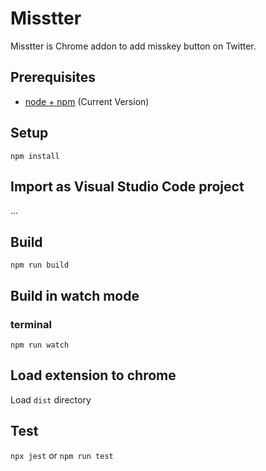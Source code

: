 # Misstter

Misstter is Chrome addon to add misskey button on Twitter.

## Prerequisites

* [node + npm](https://nodejs.org/) (Current Version)

## Setup

```
npm install
```

## Import as Visual Studio Code project

...

## Build

```
npm run build
```

## Build in watch mode

### terminal

```
npm run watch
```

## Load extension to chrome

Load `dist` directory

## Test
`npx jest` or `npm run test`

